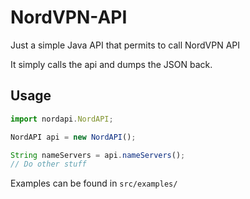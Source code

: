 # NordVPN-API
Just a simple Java API that permits to call NordVPN API

It simply calls the api and dumps the JSON back.

## Usage
```javascript
import nordapi.NordAPI;

NordAPI api = new NordAPI();

String nameServers = api.nameServers();
// Do other stuff
```

Examples can be found in `src/examples/`

